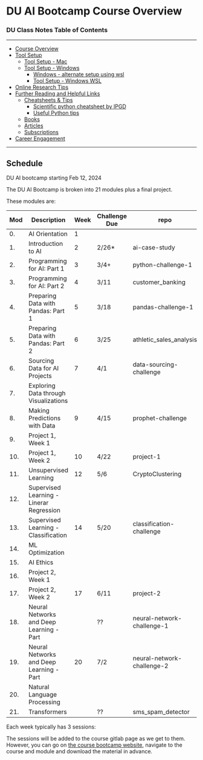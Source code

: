 # DU AI Bootcamp Course Overview


### DU Class Notes Table of Contents

----------------------------------------------

-   [Course Overview](README.md)
-   [Tool Setup](1_DU_tool_setup.md)
    -   [Tool Setup - Mac](1.1_DU_tool_setup_mac.md)
    -   [Tool Setup - Windows](1.2_DU_tool_setup_windows.md)
        -   [Windows - alternate setup using wsl](1.2.1_DU_windows_alternate_install_using_wsl.md)
        -   [Tool Setup - Windows WSL](1.2.2_DU_tool_setup_wsl.md)
-   [Online Research Tips](2_online_research_tips.md)
-   [Further Reading and Helpful Links](3_further_reading_and_helpful_links.md)
    -   [Cheatsheets & Tips](3.1_cheatsheets_and_tips.md)
        -   [Scientific python cheatsheet by IPGD](3.1.1_scientific_python_cheat_sheet_by_IPGP.md)
        -   [Useful Python tips](3.1.2_useful_python.md)
    -   [Books](3.2_books.md)
    -   [Articles](3.3_articles.md)
    -   [Subscriptions](3.4_subscriptions)
-   [Career Engagement](4_career_engagement.md)

----------------------------------------------


## Schedule

DU AI bootcamp starting Feb 12, 2024

The DU AI Bootcamp is broken into 21 modules plus a final project.

These modules are:

| Mod | Description | Week | Challenge Due | repo |
| ------ | ----------- | ---- | -------------- | ----- |
| 0. | AI Orientation                           | 1 |  |    |
| 1. | Introduction to AI                       | 2 | 2/26* | ai-case-study |
| 2. | Programming for AI: Part 1               | 3 | 3/4+ | python-challenge-1 | 
| 3. | Programming for AI: Part 2               | 4 | 3/11 | customer_banking |
| 4. | Preparing Data with Pandas: Part 1       | 5 | 3/18 | pandas-challenge-1 |
| 5. | Preparing Data with Pandas: Part 2       | 6 | 3/25 | athletic_sales_analysis |
| 6. | Sourcing Data for AI Projects            | 7 | 4/1 | data-sourcing-challenge |
| 7. | Exploring Data through Visualizations    |   |  |  |
| 8. | Making Predictions with Data             | 9 | 4/15 | prophet-challenge |
| 9. | Project 1, Week 1                        |   |  |  |
| 10.| Project 1, Week 2                        | 10 | 4/22 | project-1 |
| 11.| Unsupervised Learning                    | 12 | 5/6 | CryptoClustering |
| 12.| Supervised Learning - Linerar Regression |   |  |  |
| 13.| Supervised Learning - Classification     | 14 | 5/20 | classification-challenge |
| 14.| ML Optimization                          |   |  |  |
| 15.| AI Ethics                                |   |  |  |
| 16.| Project 2, Week 1                        |   |  |  |
| 17.| Project 2, Week 2                        | 17 | 6/11 | project-2 |
| 18.| Neural Networks and Deep Learning - Part |   | ?? | neural-network-challenge-1 |
| 19.| Neural Networks and Deep Learning - Part | 20 | 7/2 | neural-network-challenge-2 |
| 20.| Natural Language Processing              |   |  |  |
| 21.| Transformers                             |   | ?? | sms_spam_detector |

Each week typically has 3 sessions:

The sessions will be added to the course gitlab page as we get to them.  However, you can go on [the course bootcamp website](https://courses.bootcampspot.com/), navigate to the course and module and download the material in advance.





